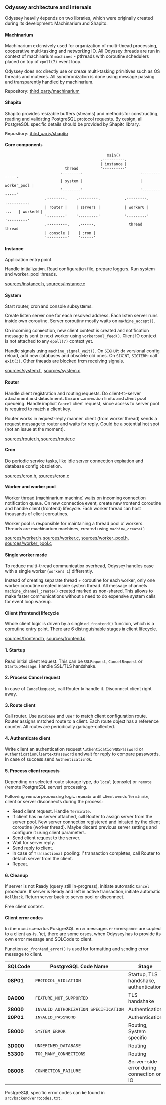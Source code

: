 
### Odyssey architecture and internals

Odyssey heavily depends on two libraries, which were originally created during its
development: Machinarium and Shapito.

#### Machinarium

Machinarium extensively used for organization of multi-thread processing, cooperative multi-tasking
and networking IO. All Odyssey threads are run in context of machinarium `machines` -
pthreads with coroutine schedulers placed on top of `epoll(7)` event loop.

Odyssey does not directly use or create multi-tasking primitives such as OS threads and mutexes.
All synchronization is done using message passing and transparently handled by machinarium.

Repository: [third\_party/machinarium](https://github.com/yandex/odyssey/tree/master/third_party/machinarium)

#### Shapito

Shapito provides resizable buffers (streams) and methods for constructing, reading and validating
PostgreSQL protocol requests. By design, all PostgreSQL specific details should be provided by
Shapito library.

Repository: [third\_party/shapito](https://github.com/yandex/odyssey/tree/master/third_party/shapito)

#### Core components

```
                                              main()
                                           .----------.
                                           | instance |
                           thread          '----------'
                         .--------.                          .-------------.
                         | system |                          | worker_pool |
                         '--------'                          '-------------'
                  .--------.    .---------.           .---------.         .---------.
                  | router |    | servers |           | worker0 |   ...   | workerN |
                  '--------'    '---------'           '---------'         '---------'
                  .---------.    .------.               thread              thread
                  | console |    | cron |
                  '---------'    '------'
```

#### Instance

Application entry point.

Handle initialization. Read configuration file, prepare loggers.
Run system and worker\_pool threads.

[sources/instance.h](/sources/instance.h), [sources/instance.c](/sources/instance.c)

#### System

Start router, cron and console subsystems.

Create listen server one for each resolved address. Each listen server runs inside own coroutine.
Server coroutine mostly waits on `machine_accept()`.

On incoming connection, new client context is created and notification message is sent to next
worker using `workerpool_feed()`. Client IO context is not attached to any `epoll(7)` context yet.

Handle signals using `machine_signal_wait()`. On `SIGHUP`: do versional config reload, add new databases
and obsolete old ones. On `SIGINT`, `SIGTERM`: call `exit(3)`. Other threads are blocked from receiving signals.

[sources/system.h](/sources/system.h), [sources/system.c](/sources/system.c)

#### Router

Handle client registration and routing requests. Do client-to-server attachment and detachment.
Ensure connection limits and client pool queueing. Handle implicit `Cancel` client request, since access
to server pool is required to match a client key.

Router works in request-reply manner: client (from worker thread) sends a request message to
router and waits for reply. Could be a potential hot spot (not an issue at the moment).

[sources/router.h](/sources/router.h), [sources/router.c](/sources/router.c)

#### Cron

Do periodic service tasks, like idle server connection expiration and
database config obsoletion.

[sources/cron.h](/sources/cron.h), [sources/cron.c](/sources/cron.c)

#### Worker and worker pool

Worker thread (machinarium machine) waits on incoming connection notification queue. On new connection event,
create new frontend coroutine and handle client (frontend) lifecycle. Each worker thread can host
thousands of client coroutines.

Worker pool is responsible for maintaining a thread pool of workers. Threads are machinarium machines,
created using `machine_create()`.

[sources/worker.h](/sources/worker.h), [sources/worker.c](/sources/worker.c),
[sources/worker_pool.h](/sources/worker_pool.h), [sources/worker_pool.c](/sources/worker_pool.c)

#### Single worker mode

To reduce multi-thread communication overhead, Odyssey handles case with a single worker (`workers 1`)
differently.

Instead of creating separate thread + coroutine for each worker, only one worker coroutine created inside system thread. All message channels `machine_channel_create()` created marked as non-shared. This allows to make faster communications without a need to do expensive system calls for event loop wakeup.

#### Client (frontend) lifecycle

Whole client logic is driven by a single `od_frontend()` function, which is a coroutine entry point.
There are 6 distinguishable stages in client lifecycle.

[sources/frontend.h](/sources/frontend.h), [sources/frontend.c](/sources/frontend.c)

#### 1. Startup

Read initial client request. This can be `SSLRequest`, `CancelRequest` or `StartupMessage`.
Handle SSL/TLS handshake.

#### 2. Process Cancel request

In case of `CancelRequest`, call Router to handle it. Disconnect client right away.

#### 3. Route client

Call router. Use `Database` and `User` to match client configuration route. Router assigns
matched route to a client. Each route object has a reference counter.
All routes are periodically garbage-collected.

#### 4. Authenticate client

Write client an authentication request `AuthenticationMD5Password` or `AuthenticationCleartextPassword` and
wait for reply to compare passwords. In case of success send `AuthenticationOk`.

#### 5. Process client requests

Depending on selected route storage type, do `local` (console) or `remote` (remote PostgreSQL server) processing.

Following remote processing logic repeats until client sends `Terminate`,
client or server disconnects during the process:

* Read client request. Handle `Terminate`.
* If client has no server attached, call Router to assign server from the server pool. New server connection registered and
initiated by the client coroutine (worker thread). Maybe discard previous server settings and configure it using client parameters.
* Send client request to the server.
* Wait for server reply.
* Send reply to client.
* In case of `Transactional` pooling: if transaction completes, call Router to detach server from the client.
* Repeat.

#### 6. Cleanup

If server is not Ready (query still in-progress), initiate automatic `Cancel` procedure. If server is Ready and left in active transaction,
initiate automatic `Rollback`. Return server back to server pool or disconnect.

Free client context.

#### Client error codes

In the most scenarios PostgreSQL error messages `ErrorResponce` are copied to a client as-is. Yet, there are some
cases, when Odyssey has to provide its own error message and SQLCode to client.

Function `od_frontend_error()` is used for formatting and sending error message to client.

| SQLCode | PostgreSQL Code Name | Stage |
| ------- | -------------------- | ----- |
| **08P01** | `PROTOCOL_VIOLATION` | Startup, TLS handshake, authentication |
| **0A000** | `FEATURE_NOT_SUPPORTED` | TLS handshake |
| **28000** | `INVALID_AUTHORIZATION_SPECIFICATION`  | Authentication |
| **28P01** | `INVALID_PASSWORD` | Authentication |
| **58000** | `SYSTEM_ERROR` | Routing, System specific |
| **3D000** | `UNDEFINED_DATABASE` | Routing |
| **53300** | `TOO_MANY_CONNECTIONS` | Routing |
| **08006** | `CONNECTION_FAILURE` | Server-side error during connection or IO |

PostgreSQL specific error codes can be found in `src/backend/errocodes.txt`.
